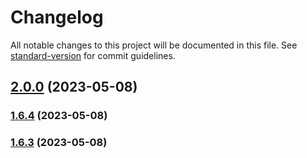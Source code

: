 # Changelog

All notable changes to this project will be documented in this file. See [standard-version](https://github.com/conventional-changelog/standard-version) for commit guidelines.

## [2.0.0](https://github.com/luiz-chagas/stock-info/compare/v1.6.4...v2.0.0) (2023-05-08)

### [1.6.4](https://github.com/luiz-chagas/stock-info/compare/v1.6.3...v1.6.4) (2023-05-08)

### [1.6.3](https://github.com/luiz-chagas/stock-info/compare/v1.6.2...v1.6.3) (2023-05-08)
